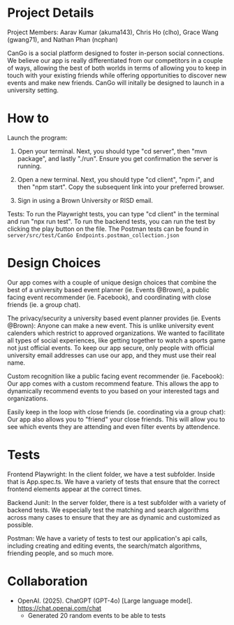 # Project Details

Project Members: Aarav Kumar (akuma143), Chris Ho (clho), Grace Wang (gwang71), and Nathan Phan (ncphan)

CanGo is a social platform designed to foster in-person social connections. We believe our app is really differentiated from our competitors in a couple of ways, allowing the best of both worlds in terms of allowing you to keep in touch with your existing friends while offering opportunities to discover new events and make new friends. CanGo will initally be designed to launch in a university setting.


# How to

Launch the program: 

1. Open your terminal. Next, you should type "cd server", then "mvn package", and lastly "./run". Ensure you get confirmation the server is running.

2. Open a new terminal. Next, you should type "cd client", "npm i", and then "npm start". Copy the subsequent link into your preferred browser.

3. Sign in using a Brown University or RISD email. 


Tests:
To run the Playwright tests, you can type "cd client" in the terminal and run "npx run test". 
To run the backend tests, you can run the test by clicking the play button on the file.
The Postman tests can be found in `server/src/test/CanGo Endpoints.postman_collection.json`


# Design Choices

Our app comes with a couple of unique design choices that combine the best of a university based event planner (ie. Events @Brown), a public facing event recommender (ie. Facebook), and coordinating with close friends (ie. a group chat).


The privacy/security a university based event planner provides (ie. Events @Brown): Anyone can make a new event. This is unlike university event calenders which restrict to approved organizations. We wanted to facillitate all types of social experiences, like getting together to watch a sports game not just official events. To keep our app secure, only people with official university email addresses can use our app, and they must use their real name.

Custom recognition like a public facing event recommender (ie. Facebook): Our app comes with a custom recommend feature. This allows the app to dynamically recommend events to you based on your interested tags and organizations.

Easily keep in the loop with close friends (ie. coordinating via a group chat): Our app also allows you to "friend" your close friends. This will allow you to see which events they are attending and even filter events by attendence. 


# Tests

Frontend Playwright: In the client folder, we have a test subfolder. Inside that is App.spec.ts. We have a variety of tests that ensure that the correct frontend elements appear at the correct times. 

Backend Junit: In the server folder, there is a test subfolder with a variety of backend tests. We especially test the matching and search algorithms across many cases to ensure that they are as dynamic and customized as possible. 

Postman: We have a variety of tests to test our application's api calls, including creating and editing events, the search/match algorithms, friending people, and so much more. 


# Collaboration

* OpenAI. (2025). ChatGPT (GPT-4o) [Large language model]. https://chat.openai.com/chat
    * Generated 20 random events to be able to tests

